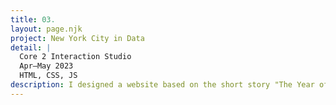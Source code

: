 ```yaml
---
title: 03.
layout: page.njk
project: New York City in Data
detail: |
  Core 2 Interaction Studio
  Apr–May 2023
  HTML, CSS, JS
description: I designed a website based on the short story "The Year of Spaghetti" by Haruki Murakami. The story follows a person who cooks spaghetti daily for a year, finding meaning and distraction from personal struggles through this obsession. The website consists of 5 pages, each with a unique layout and composition that corresponds to the content of the respective chapter. Through typography and interactive elements, I aimed to immerse viewers in the main character's perspective and thoughts.
---
```









